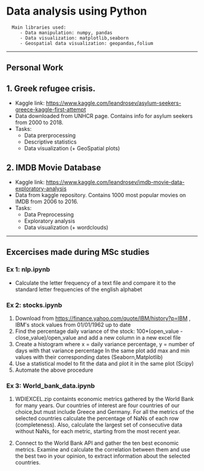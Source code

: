 # Data analysis using Python

      Main libraries used:
         - Data manipulation: numpy, pandas
         - Data visualization: matplotlib,seaborn
         - Geospatial data visualization: geopandas,folium
         
- - - -
## Personal Work

## 1. Greek refugee crisis.

- Kaggle link: https://www.kaggle.com/leandrosev/asylum-seekers-greece-kaggle-first-attempt
- Data downloaded from UNHCR page. Contains info for asylum seekers from 2000 to 2018.
- Tasks:
   - Data prerprocessing
   - Descriptive statistics
   - Data visualization (+ GeoSpatial plots)


## 2. IMDB Movie Database

   - Kaggle link: https://www.kaggle.com/leandrosev/imdb-movie-data-exploratory-analysis
   - Data from kaggle repository. Contains 1000 most popular movies on IMDB from 2006 to 2016.
   - Tasks:
      - Data Preprocessing
      - Exploratory analysis
      - Data visualization (+ wordclouds)
   


- - - -
## Excercises made during MSc studies

### Ex 1: nlp.ipynb
   - Calculate the letter frequency of a text file and compare it to the standard letter frequencies of the english alphabet

### Ex 2: stocks.ipynb
   1. Download from https://finance.yahoo.com/quote/IBM/history?p=IBM , IBM's stock values from 01/01/1962 up to date
   2. Find the percentage daily variance of the stock: 100*(open_value - close_value)/open_value
      and add a new column in a new excel file 
   3. Create a histogram where x = daily variance percentage, y = number of days with that variance percentage
      In the same plot add max and min values with their corresponding dates (Seaborn,Matplotlib)
   4. Use a statistical model to fit the data and plot it in the same plot (Scipy)
   5. Automate the above procedure 

### Ex 3: World_bank_data.ipynb
   1. WDIEXCEL.zip containts economic metrics gathered by the World Bank for many years. Our countries of interest are four countries of our choice,but must include Greece and Germany. For all the metrics of the selected countries calculate the percentage of NaNs of each row (completeness). Also, calculate the largest set of consecutive data without NaNs, for each metric, starting from the most recent year.
   
   2. Connect to the World Bank API and gather the ten best economic metrics. Examine and calculate the correlation between them and use the best two in your opinion, to extract information about the selected countries.
